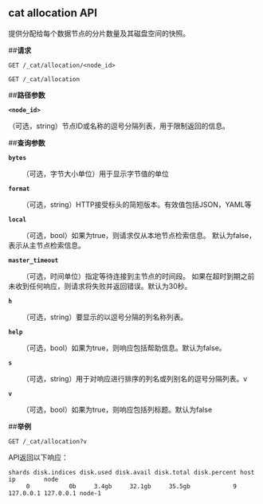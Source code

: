 ## cat allocation API

提供分配给每个数据节点的分片数量及其磁盘空间的快照。

##**请求**

`GET /_cat/allocation/<node_id>`

`GET /_cat/allocation`

##**路径参数**

**`<node_id>`**

（可选，string）节点ID或名称的逗号分隔列表，用于限制返回的信息。

##**查询参数**

**`bytes`**

&emsp;&emsp;（可选，字节大小单位）用于显示字节值的单位

**`format`**

&emsp;&emsp;（可选，string）HTTP接受标头的简短版本。有效值包括JSON，YAML等

**`local`**

&emsp;&emsp;（可选，bool）如果为true，则请求仅从本地节点检索信息。
默认为false，表示从主节点检索信息。

**`master_timeout`**

&emsp;&emsp;（可选，时间单位）指定等待连接到主节点的时间段。
如果在超时到期之前未收到任何响应，则请求将失败并返回错误。默认为30秒。

**`h`**

&emsp;&emsp;（可选，string）要显示的以逗号分隔的列名称列表。

**`help`**

&emsp;&emsp;（可选，bool）如果为true，则响应包括帮助信息。默认为false。

**`s`**

&emsp;&emsp;（可选，string）用于对响应进行排序的列名或列别名的逗号分隔列表。v

**`v`**

&emsp;&emsp;（可选，bool）如果为true，则响应包括列标题。默认为false

##**举例**

```
GET /_cat/allocation?v
```


API返回以下响应：

```
shards disk.indices disk.used disk.avail disk.total disk.percent host      ip        node
     0           0b     3.4gb     32.1gb     35.5gb            9 127.0.0.1 127.0.0.1 node-1
```